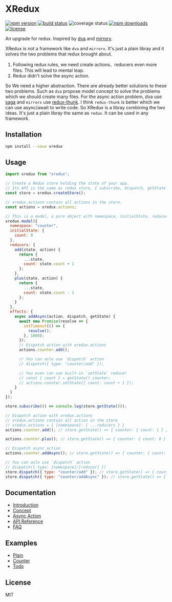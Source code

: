 # XRedux
[![npm version](https://img.shields.io/npm/v/xredux.svg?colorB=007ec6&style=flat-square)](https://www.npmjs.com/package/xredux)
[![build status](https://img.shields.io/travis/beyondxgb/xredux.svg?style=flat-square)](https://travis-ci.org/beyondxgb/xredux)
![coverage status](https://img.shields.io/coveralls/beyondxgb/xredux.svg?style=flat-square)
[![npm downloads](https://img.shields.io/npm/dm/xredux.svg?style=flat-square)](https://www.npmjs.com/package/xredux)
[![license](https://img.shields.io/github/license/beyondxgb/xredux.svg?style=flat-square)](https://github.com/beyondxgb/xredux/blob/master/LICENSE)

An upgrade for redux. Inspired by [dva](https://github.com/dvajs/dva) and [mirrorx](https://github.com/mirrorjs/mirror).

XRedux is not a framework like `dva` and `mirrorx`. It's just a plain libray and it solves the two problems that redux brought about.
  
  1. Following redux rules, we need create actions、reducers even more files. This will lead to mental leap.
  2. Redux didn't solve the async action.

So We need a higher abstraction. There are already better solutions to these two problems. Such as `dva` propose model concept to solve the problems which we should create many files. For the async action problem, dva use [saga](https://github.com/redux-saga/redux-saga) and `mirrorx` use [redux-thunk](https://github.com/reduxjs/redux-thunk). I think `redux-thunk` is better which we can use async/await to write code. So XRedux is a libray combining the two ideas. It's just a plain libray the same as `redux`. It can be used in any framework.


## Installation
```bash
npm install --save xredux
```

## Usage

```js
import xredux from "xredux";

// Create a Redux store holding the state of your app.
// Its API is the same as redux store, { subscribe, dispatch, getState }
const store = xredux.createStore();

// xredux.actions contain all actions in the store.
const actions = xredux.actions;

// This is a model, a pure object with namespace, initialState, reducers, effects.
xredux.model({
  namespace: "counter",
  initialState: {
    count: 0
  },
  reducers: {
    add(state, action) {
      return {
        ...state,
        count: state.count + 1
      };
    },
    plus(state, action) {
      return {
        ...state,
        count: state.count - 1
      };
    }
  },
  effects: {
    async addAsync(action, dispatch, getState) {
      await new Promise(resolve => {
        setTimeout(() => {
          resolve();
        }, 1000);
      });
      // Dispatch action with xredux.actions
      actions.counter.add();

      // You can aslo use `dispatch` action
      // dispatch({ type: "counter/add" });

      // You even can use built-in `setState` reducer
      // const { count } = getState().counter;
      // actions.counter.setState({ count: count + 1 });
    }
  }
});

store.subscribe(() => console.log(store.getState()));

// Dispatch action with xredux.actions
// xredux.actions contain all action in the store
// xredux.actions = { [namespace]: { ...reducers } }
actions.counter.add(); // store.getState() => { counter: { count: 1 } }

actions.counter.plus(); // store.getState() => { counter: { count: 0 } }

// Dispatch async action
actions.counter.addAsync(); // store.getState() => { counter: { count: 1 } }

// You can aslo use `dispatch` action
// dispatch({ type: [namespace]/[reducer] })
store.dispatch({ type: "counter/add" }); // store.getState() => { counter: { count: 2 } }
store.dispatch({ type: "counter/addAsync" }); // store.getState() => { counter: { count: 3 } }
```

## Documentation
* [Introduction](https://github.com/beyondxgb/xredux/blob/master/docs/introduction.md)
* [Concept](https://github.com/beyondxgb/xredux/blob/master/docs/concept.md)
* [Async Action](https://github.com/beyondxgb/xredux/blob/master/docs/async.md)
* [API Reference](https://github.com/beyondxgb/xredux/blob/master/docs/api.md)
* [FAQ](https://github.com/beyondxgb/xredux/blob/master/docs/FAQ.md)


## Examples
* [Plain](https://codesandbox.io/s/8pl0n4lzl8)
* [Counter](https://codesandbox.io/s/n500m9qzjj)
* [Todo](https://codesandbox.io/s/mo680580px)

## License

MIT
